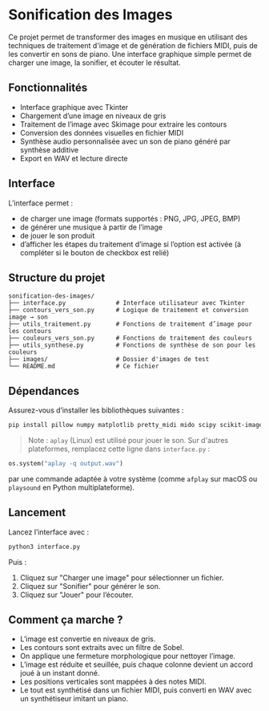 # Sonification des Images

Ce projet permet de transformer des images en musique en utilisant des techniques de traitement d'image et de génération de fichiers MIDI, puis de les convertir en sons de piano. Une interface graphique simple permet de charger une image, la sonifier, et écouter le résultat.

## Fonctionnalités

* Interface graphique avec Tkinter
* Chargement d’une image en niveaux de gris
* Traitement de l’image avec Skimage pour extraire les contours
* Conversion des données visuelles en fichier MIDI
* Synthèse audio personnalisée avec un son de piano généré par synthèse additive
* Export en WAV et lecture directe

## Interface

L’interface permet :

* de charger une image (formats supportés : PNG, JPG, JPEG, BMP)
* de générer une musique à partir de l’image
* de jouer le son produit
* d’afficher les étapes du traitement d’image si l’option est activée (à compléter si le bouton de checkbox est relié)

## Structure du projet

```
sonification-des-images/
├── interface.py              # Interface utilisateur avec Tkinter
├── contours_vers_son.py      # Logique de traitement et conversion image → son
├── utils_traitement.py       # Fonctions de traitement d’image pour les contours
├── couleurs_vers_son.py      # Fonctions de traitement des couleurs
├── utils_synthese.py         # Fonctions de synthèse de son pour les couleurs
├── images/                   # Dossier d'images de test
└── README.md                 # Ce fichier
```

## Dépendances

Assurez-vous d’installer les bibliothèques suivantes :

```bash
pip install pillow numpy matplotlib pretty_midi mido scipy scikit-image
```

> Note : `aplay` (Linux) est utilisé pour jouer le son. Sur d'autres plateformes, remplacez cette ligne dans `interface.py` :

```python
os.system("aplay -q output.wav")
```

par une commande adaptée à votre système (comme `afplay` sur macOS ou `playsound` en Python multiplateforme).

## Lancement

Lancez l’interface avec :

```bash
python3 interface.py
```

Puis :

1. Cliquez sur "Charger une image" pour sélectionner un fichier.
2. Cliquez sur "Sonifier" pour générer le son.
3. Cliquez sur "Jouer" pour l’écouter.

## Comment ça marche ?

* L’image est convertie en niveaux de gris.
* Les contours sont extraits avec un filtre de Sobel.
* On applique une fermeture morphologique pour nettoyer l’image.
* L’image est réduite et seuillée, puis chaque colonne devient un accord joué à un instant donné.
* Les positions verticales sont mappées à des notes MIDI.
* Le tout est synthétisé dans un fichier MIDI, puis converti en WAV avec un synthétiseur imitant un piano.
